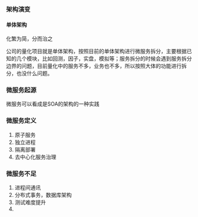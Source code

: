 ### 架构演变

#### 单体架构

化繁为简，分而治之 

公司的量化项目就是单体架构，按照目前的单体架构进行微服务拆分，主要根据已知的几个模块，比如回测，因子，实盘，模拟等；服务拆分的时候会遇到服务拆分边界的问题，目前量化中的服务不多，业务也不多，所以按照大体的功能进行拆分，也没什么问题。



### 微服务起源

微服务可以看成是SOA的架构的一种实践



### 微服务定义

1. 原子服务
2. 独立进程
3. 隔离部署
4. 去中心化服务治理



### 微服务不足

1. 进程间通讯
2. 分布式事务，数据库架构
3. 测试难度提升
4. 

